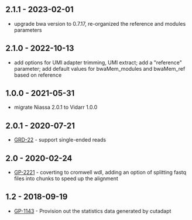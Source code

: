 ## 2.1.1 - 2023-02-01
- upgrade bwa version to 0.7.17, re-organized the reference and modules parameters

## 2.1.0 - 2022-10-13
- add options for UMI adapter trimming, UMI extract; add a "reference" parameter; add default values for bwaMem_modules and bwaMem_ref based on reference

## 1.0.0 - 2021-05-31
- migrate Niassa 2.0.1 to Vidarr 1.0.0

## 2.0.1 - 2020-07-21
- [GRD-22](https://jira.oicr.on.ca/browse/GRD-22) - support single-ended reads

## 2.0 - 2020-02-24
- [GP-2221](https://jira.oicr.on.ca/browse/GP-2221) - coverting to cromwell wdl, adding an option of splitting fastq files into chunks to speed up the alignment

## 1.2 - 2018-09-19
- [GP-1143](https://jira.oicr.on.ca/browse/GP-1143) - Provision out the statistics data generated by cutadapt
